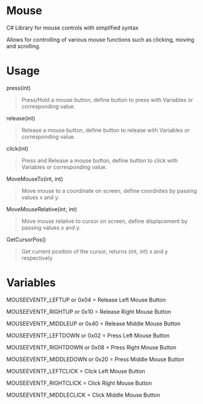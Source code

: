 # Mouse
C# Library for mouse controls with simplified syntax

Allows for controlling of various mouse functions such as clicking, moving and scrolling.


# Usage

press(int)
> Press/Hold a mouse button, define button to press with Variables or corresponding value.

release(int)
> Release a mouse button, define button to release with Variables or corresponding value.

click(int)
> Press and Release a mouse button, define button to click with Variables or corresponding value.

MoveMouseTo(int, int)
> Move mouse to a coordinate on screen, define coordnites by passing values x and y.

MoveMouseRelative(int, int)
> Move mouse relative to cursor on screen, define displacement by passing values x and y.

GetCursorPos()
> Get current position of the cursor, returns (int, int) x and y respectively 



# Variables
MOUSEEVENTF_LEFTUP or 0x04 = Release Left Mouse Button

MOUSEEVENTF_RIGHTUP or 0x10 = Release Right Mouse Button

MOUSEEVENTF_MIDDLEUP or 0x40 = Release Middle Mouse Button

MOUSEEVENTF_LEFTDOWN or 0x02 = Press Left Mouse Button

MOUSEEVENTF_RIGHTDOWN or 0x08 = Press Right Mouse Button

MOUSEEVENTF_MIDDLEDOWN or 0x20 = Press Middle Mouse Button

MOUSEEVENTF_LEFTCLICK = Click Left Mouse Button

MOUSEEVENTF_RIGHTCLICK = Click Right Mouse Button

MOUSEEVENTF_MIDDLECLICK = Click Middle Mouse Button



